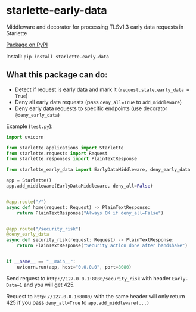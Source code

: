 # starlette-early-data

Middleware and decorator for processing TLSv1.3 early data requests in Starlette

[Package on PyPI](https://pypi.org/project/starlette-early-data/)

Install: `pip install starlette-early-data`

## What this package can do:
- Detect if request is early data and mark it (`request.state.early_data = True`)
- Deny all early data requests (pass `deny_all=True` to `add_middleware`)
- Deny early data requests to specific endpoints (use decorator `@deny_early_data`)

Example (`test.py`):

```python
import uvicorn

from starlette.applications import Starlette
from starlette.requests import Request
from starlette.responses import PlainTextResponse

from starlette_early_data import EarlyDataMiddleware, deny_early_data

app = Starlette()
app.add_middleware(EarlyDataMiddleware, deny_all=False)


@app.route("/")
async def home(request: Request) -> PlainTextResponse:
    return PlainTextResponse("Always OK if deny_all=False")


@app.route("/security_risk")
@deny_early_data
async def security_risk(request: Request) -> PlainTextResponse:
    return PlainTextResponse("Security action done after handshake")


if __name__ == "__main__":
    uvicorn.run(app, host="0.0.0.0", port=8080)
```

Send request to `http://127.0.0.1:8080/security_risk` with header `Early-Data=1` and you will get 425.

Request to `http://127.0.0.1:8080/` with the same header will only return 425 if you pass `deny_all=True` to `app.add_middleware(...)`
